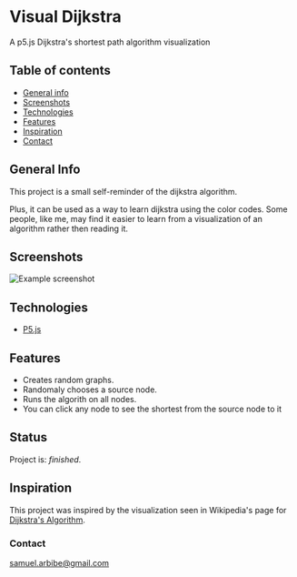 # Visual Dijkstra
A p5.js Dijkstra's shortest path algorithm visualization

## Table of contents
* [General info](#general-info)
* [Screenshots](#screenshots)
* [Technologies](#technologies)
* [Features](#features)
* [Inspiration](#inspiration)
* [Contact](#contact)

## General Info
This project is a small self-reminder of the dijkstra algorithm.

Plus, it can be used as a way to learn dijkstra using the color codes.
Some people, like me, may find it easier to learn from a visualization of an algorithm rather then reading it.

## Screenshots
![Example screenshot](./docs/screen_recording.gif)


## Technologies
* [P5.js](https://github.com/processing/p5.js)

## Features
* Creates random graphs.
* Randomaly chooses a source node.
* Runs the algorith on all nodes.
* You can click any node to see the shortest from the source node to it

## Status
Project is: _finished_.

## Inspiration
This project was inspired by the visualization seen in  Wikipedia's page for [Dijkstra's Algorithm](https://en.wikipedia.org/wiki/Dijkstra%27s_algorithm).

### Contact
samuel.arbibe@gmail.com
